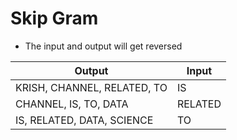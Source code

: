 # Skip Gram

* The input and output will get reversed

| Output                      | Input   |
| --------------------------- | ------- |
| KRISH, CHANNEL, RELATED, TO | IS      |
| CHANNEL, IS, TO, DATA       | RELATED |
| IS, RELATED, DATA, SCIENCE  | TO      |

